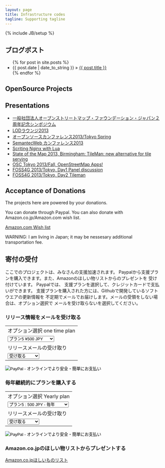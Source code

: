 ```yaml
---
layout: page
title: Infrastructure codes
tagline: Supporting tagline
---
```

{% include JB/setup %}

<h2> ブログポスト</h2>

<ul class="posts">
  {% for post in site.posts %}
    <li><span>{{ post.date | date_to_string }}</span> &raquo; <a href="{{ BASE_PATH }}{{ post.url }}">{{ post.title }}</a></li>
  {% endfor %}
</ul>

<h2> OpenSource Projects </h2>

<h2> Presentations </h2>

* <a href="slides/OSMFJ_2years_symposium_keynote.html">一般社団法人オープンストリートマップ・ファウンデーション・ジャパン２周年記念シンポジウム</a>
* <a href="slides/lod_lounge_201301.html">LODラウンジ2013</a>
* <a href="slides/osc_tokyo_2013spring.html">オープンソースカンファレンス2013/Tokyo Spring </a>
* <a href="slides/semanticwebconf2013.html">SemantecWeb カンファレンス2013</a>
* <a href="slides/2013-07-scripting_nginx_with_lua.html"> Scriting Nginx with Lua</a>
* <a href="slides/2013-0908-tileman.html"> State of the Map 2013, Birmingham: TileMan: new alternative for tile serving </a>
* <a href="slides/osctokyo2013fall.html"> OSC Tokyo 2013/Fall, OpenStreetMap Apps!  </a>
* <a href="slides/2013-11-gis-lua-lt.html"> FOSS4G 2013/Tokyo, Day1 Panel discussion</a>
* <a href="slides/2013-1102-tileman.html"> FOSS4G 2013/Tokyo, Day2 Tileman </a>


<h2>Acceptance of Donations</h2>

The projects here are powered by your donations.

You can donate through Paypal. You can also donate with Amazon.co.jp/Amazon.com wish list.

<a href="http://amzn.com/w/2ON42B9SWTF05"> Amazon.com Wish list</a>

WARNING: I am living in Japan; it may be nessesary additional transportation fee.

<h2>寄付の受付</h2>

ここでのプロジェクトは、みなさんの支援加速されます。
Paypalから支援プランを購入できます。また、Amazonのほしい物リストからのプレゼントを
受け付けています。
Paypalでは、
支援プランを選択して、クレジットカードで支払いができます。
支援プランを購入された方には、Githubで開発しているソフトウエアの更新情報を
不定期でメールでお届けします。メールの受領をしない場合は、オプション選択で
メールを受け取らないを選択してください。

<h3>リリース情報をメールを受け取る</h3>

<form action="https://www.paypal.com/cgi-bin/webscr" method="post" target="_top">
<input type="hidden" name="cmd" value="_s-xclick">
<input type="hidden" name="hosted_button_id" value="4G9NNC2BEQ4P4">
<table>
<tr><td><input type="hidden" name="on0" value="オプション選択">オプション選択 one time plan</td></tr><tr><td><select name="os0">
<option value="プラン5">プラン5 ¥500 JPY</option>
<option value="プラン7">プラン7 ¥700 JPY</option>
<option value="プラン10">プラン10 ¥1,000 JPY</option>
<option value="プラン15">プラン15 ¥1,500 JPY</option>
</select> </td></tr>
<tr><td><input type="hidden" name="on1" value="リリースメールの受け取り">リリースメールの受け取り</td></tr><tr><td><select name="os1">
<option value="受け取る">受け取る </option>
<option value="受け取らない">受け取らない </option>
</select> </td></tr>
</table>
<input type="hidden" name="currency_code" value="JPY">
<input type="image" src="https://www.paypalobjects.com/ja_JP/JP/i/btn/btn_buynowCC_LG.gif" border="0" name="submit" alt="PayPal - オンラインでより安全・簡単にお支払い">
<img alt="" border="0" src="https://www.paypalobjects.com/ja_JP/i/scr/pixel.gif" width="1" height="1">
</form>

<h3> 毎年継続的にプランを購入する</h3>

<form action="https://www.paypal.com/cgi-bin/webscr" method="post" target="_top">
<input type="hidden" name="cmd" value="_s-xclick">
<input type="hidden" name="hosted_button_id" value="9PA8259B7HCEN">
<table>
<tr><td><input type="hidden" name="on0" value="オプション選択">オプション選択 Yearly plan</td></tr><tr><td><select name="os0">
 <option value="プラン5">プラン5 : 500 JPY - 毎年</option>
 <option value="プラン7">プラン7 : 700 JPY - 毎年</option>
 <option value="プラン10">プラン10 : 1,000 JPY - 毎年</option>
 <option value="プラン15">プラン15 : &1,500 JPY - 毎年</option>
</select> </td></tr>
<tr><td><input type="hidden" name="on1" value="リリースメールの受け取り">リリースメールの受け取り</td></tr><tr><td><select name="os1">
 <option value="受け取る">受け取る </option>
 <option value="受け取らない">受け取らない </option>
</select> </td></tr>
</table>
<input type="hidden" name="currency_code" value="JPY">
<input type="image" src="https://www.paypalobjects.com/ja_JP/JP/i/btn/btn_subscribeCC_LG.gif" border="0" name="submit" alt="PayPal - オンラインでより安全・簡単にお支払い">
<img alt="" border="0" src="https://www.paypalobjects.com/ja_JP/i/scr/pixel.gif" width="1" height="1">
</form>


<h3> Amazon.co.jpのほしい物リストからプレゼントする</h3>

<a href="http://www.amazon.co.jp/registry/wishlist/2GWI2IL5MPQDA">Amazon.co.jpほしいものリスト</a>
